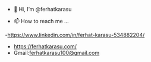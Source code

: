 - 👋 Hi, I’m @ferhatkarasu

- 📫 How to reach me ...

-https://www.linkedin.com/in/ferhat-karasu-534882204/
- https://ferhatkarasu.com/
- Gmail:ferhatkarasu100@gmail.com

<!---
ferhatkarasu/ferhatkarasu is a ✨ special ✨ repository because its `README.md` (this file) appears on your GitHub profile.
You can click the Preview link to take a look at your changes.
--->
